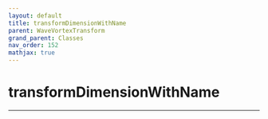 ```yaml
---
layout: default
title: transformDimensionWithName
parent: WaveVortexTransform
grand_parent: Classes
nav_order: 152
mathjax: true
---
```


#  transformDimensionWithName




---

